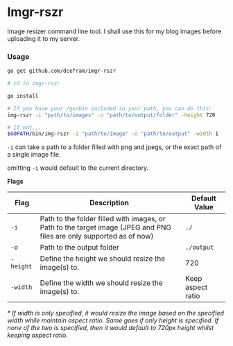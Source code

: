 # Imgr-rszr

Image resizer command line tool. I shall use this for my blog images before uploading it to my server.

### Usage
```bash
go get github.com/dcefram/imgr-rszr

# cd to imgr-rszr

go install

# If you have your /go/bin included in your path, you can do this:
img-rszr -i "path/to/images" -o "path/to/output/folder" -height 720

# If not...
$GOPATH/bin/img-rszr -i "path/to/image" -o "path/to/output" -width 1
```

`-i` can take a path to a folder filled with png and jpegs, or the exact path of a single image file.

omitting `-i` would default to the current directory.

**Flags**

|Flag|Description|Default Value|
|-----------|-----------|--------|
|`-i`|Path to the folder filled with images, or Path to the target image (JPEG and PNG files are only supported as of now)|`./`|
|`-o`|Path to the output folder|`./output`|
|`-height`|Define the height we should resize the image(s) to.|720|
|`-width`|Define the width we should resize the image(s) to.|Keep aspect ratio|

*\* If width is only specified, it would resize the image based on the specified width while maintain aspect ratio. Same goes if only height is specified. If none of the two is specified, then it would default to 720px height whilst keeping aspect ratio.*
